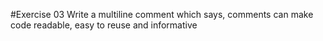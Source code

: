 #Exercise 03
Write a multiline comment which says, comments can make code readable, easy to reuse and informative